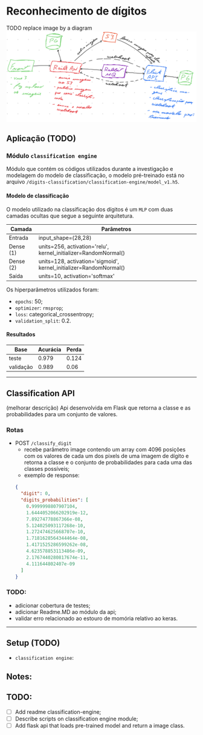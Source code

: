 # Reconhecimento de dígitos

TODO replace image by a diagram
![Arquitetura](./docs/arc.png)


## Aplicação (TODO)

### Módulo `classification engine`
Módulo que contém os códigos utilizados durante a investigação e modelagem do modelo de classificação, o modelo pré-treinado está no arquivo `/digits-classification/classification-engine/model_v1.h5`.

#### Modelo de classificação
O modelo utilizado na classificação dos dígitos é um `MLP` com duas camadas ocultas que segue a seguinte arquitetura.

| Camada    | Parâmetros                                                         |
|-----------|--------------------------------------------------------------------|
| Entrada   | input_shape=(28,28)                                                |
| Dense (1) | units=256, activation='relu', kernel_initializer=RandomNormal()    |
| Dense (2) | units=128, activation='sigmoid', kernel_initializer=RandomNormal() |
| Saída     | units=10, activation='softmax'

Os hiperparâmetros utilizados foram:
  - `epochs`: 50;
  - `optimizer`: `rmsprop`;
  - `loss`: categorical_crossentropy;
  - `validation_split`: 0.2.

#### Resultados

| Base      | Acurácia | Perda |
|-----------|----------|-------|
| teste     | 0.979    | 0.124 |
| validação | 0.989    | 0.06  |

---

## Classification API

(melhorar descrição)
Api desenvolvida em Flask que retorna a classe e as probabilidades para um conjunto de valores.

### Rotas

  - POST `/classify_digit`
    - recebe parâmetro image contendo um array com 4096 posições com os valores de cada um dos pixels de uma imagem de dígito e retorna a classe e o conjunto de probabilidades para cada uma das classes possíveis;
    - exemplo de response:
    ```JSON
    {
      "digit": 0,
      "digits_probabilities": [
        0.9999998807907104,
        1.6444052066202919e-12,
        7.89274778867366e-08,
        5.124025093117268e-10,
        1.272474625668707e-10,
        1.7181628564344464e-08,
        1.4171525286599262e-08,
        4.623578853113486e-09,
        2.1767440280817674e-11,
        4.111644802407e-09
      ]
    }
    ```

### TODO:
  - adicionar cobertura de testes;
  - adicionar Readme.MD ao módulo da api;
  - validar erro relacionado ao estouro de momória relativo ao keras.

---

## Setup (TODO)
  - `classification engine`:

## Notes:

## TODO:
  - [ ] Add readme classification-engine;
  - [ ] Describe scripts on classification engine module;
  - [ ] Add flask api that loads pre-trained model and return a image class.
